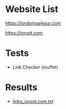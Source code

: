 # Website List
https://londonparkour.com

https://ioroot.com

# Tests

-   Link Checker (muffet)

# Results
- [links_ioroot.com.txt](./results/links_ioroot.com.txt)
